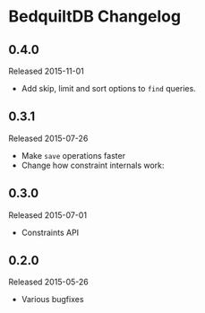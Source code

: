 # BedquiltDB Changelog

## 0.4.0

Released 2015-11-01

- Add skip, limit and sort options to `find` queries.


## 0.3.1

Released 2015-07-26

- Make `save` operations faster
- Change how constraint internals work:


## 0.3.0

Released 2015-07-01

- Constraints API


## 0.2.0

Released 2015-05-26

- Various bugfixes
